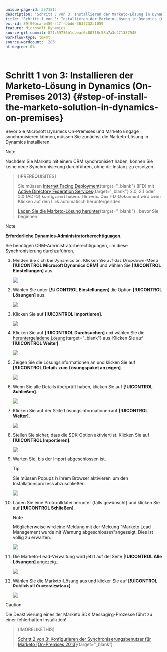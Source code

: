 ```yaml
---
unique-page-id: 3571813
description: 'Schritt 1 von 3: Installieren der Marketo-Lösung in Dynamics (On-Premises 2013) - Marketo Docs - Produktdokumentation'
title: 'Schritt 1 von 3: Installieren der Marketo-Lösung in Dynamics (On-Premises 2013)'
exl-id: 89f90bca-b459-447f-bbdd-363f232a1059
feature: Microsoft Dynamics
source-git-commit: 821d69736b1cbeac0c80718c58a7a3c471387545
workflow-type: tm+mt
source-wordcount: '283'
ht-degree: 0%

---
```


# Schritt 1 von 3: Installieren der Marketo-Lösung in Dynamics (On-Premises 2013) {#step-of-install-the-marketo-solution-in-dynamics-on-premises}

Bevor Sie Microsoft Dynamics On-Premises und Marketo Engage synchronisieren können, müssen Sie zunächst die Marketo-Lösung in Dynamics installieren.

>[!NOTE]
>
>Nachdem Sie Marketo mit einem CRM synchronisiert haben, können Sie keine neue Synchronisierung durchführen, ohne die Instanz zu ersetzen.

>[!PREREQUISITES]
>
>Sie müssen [Internet Facing Deployment](https://www.microsoft.com/en-us/download/confirmation.aspx?id=41701){target="_blank"} (IFD) mit [Active Directory Federation Services](https://msdn.microsoft.com/en-us/library/bb897402.aspx){target="_blank"} 2.0, 2.1 oder 3.0 (ADFS) konfiguriert haben. Hinweis: Das IFD-Dokument wird beim Klicken auf den Link automatisch heruntergeladen.
>
>[Laden Sie die Marketo-Lösung herunter](/help/marketo/product-docs/crm-sync/microsoft-dynamics-sync/sync-setup/download-the-marketo-lead-management-solution.md){target="_blank"} , bevor Sie beginnen.

>[!NOTE]
>
>**Erforderliche Dynamics-Administratorberechtigungen**.
>
>Sie benötigen CRM-Administratorberechtigungen, um diese Synchronisierung durchzuführen.

1. Melden Sie sich bei Dynamics an. Klicken Sie auf das Dropdown-Menü **[!UICONTROL Microsoft Dynamics CRM]** und wählen Sie **[!UICONTROL Einstellungen]** aus.

   ![](assets/image2014-12-11-10-3a39-3a41.png)

1. Wählen Sie unter **[!UICONTROL Einstellungen]** die Option **[!UICONTROL Lösungen]** aus.

   ![](assets/image2014-12-11-10-3a39-3a51.png)

1. Klicken Sie auf **[!UICONTROL Importieren]**.

   ![](assets/image2015-3-26-9-3a52-3a10.png)

1. Klicken Sie auf **[!UICONTROL Durchsuchen]** und wählen Sie die [heruntergeladene Lösung](/help/marketo/product-docs/crm-sync/microsoft-dynamics-sync/sync-setup/download-the-marketo-lead-management-solution.md){target="_blank"} aus. Klicken Sie auf **[!UICONTROL Weiter]**.

   ![](assets/image2015-3-26-9-3a54-3a1.png)

1. Zeigen Sie die Lösungsinformationen an und klicken Sie auf **[!UICONTROL Details zum Lösungspaket anzeigen]**.

   ![](assets/image2015-11-18-11-3a12-3a8.png)

1. Wenn Sie alle Details überprüft haben, klicken Sie auf **[!UICONTROL Schließen]**.

   ![](assets/image2015-10-9-14-3a57-3a3.png)

1. Klicken Sie auf der Seite Lösungsinformationen auf **[!UICONTROL Weiter]**.

   ![](assets/image2015-3-26-9-3a55-3a17.png)

1. Stellen Sie sicher, dass die SDK-Option aktiviert ist. Klicken Sie auf **[!UICONTROL Importieren]**.

   ![](assets/image2015-3-26-10-3a3-3a11.png)

1. Warten Sie, bis der Import abgeschlossen ist.

   >[!TIP]
   >
   >Sie müssen Popups in Ihrem Browser aktivieren, um den Installationsprozess abzuschließen.

   ![](assets/image2014-12-11-10-3a41-3a5.png)

1. Laden Sie eine Protokolldatei herunter (falls gewünscht) und klicken Sie auf **[!UICONTROL Schließen]**.

   >[!NOTE]
   >
   >Möglicherweise wird eine Meldung mit der Meldung &quot;Marketo Lead Management wurde mit Warnung abgeschlossen&quot;angezeigt. Dies ist völlig zu erwarten.

   ![](assets/image2014-12-11-10-3a41-3a14.png)

1. Die Marketo-Lead-Verwaltung wird jetzt auf der Seite **[!UICONTROL Alle Lösungen]** angezeigt.

   ![](assets/image2015-3-26-10-3a1-3a21.png)

1. Wählen Sie die Marketo-Lösung aus und klicken Sie auf **[!UICONTROL Publish all Customizations]**.

   ![](assets/image2014-12-11-10-3a41-3a32.png)

>[!CAUTION]
>
>Die Deaktivierung eines der Marketo SDK Messaging-Prozesse führt zu einer fehlerhaften Installation!

>[!MORELIKETHIS]
>
>[Schritt 2 von 3: Konfigurieren der Synchronisierungsbenutzer für Marketo (On-Premises 2013)](/help/marketo/product-docs/crm-sync/microsoft-dynamics-sync/sync-setup/connecting-to-legacy-versions/step-2-of-3-configure-2013.md){target="_blank"}
